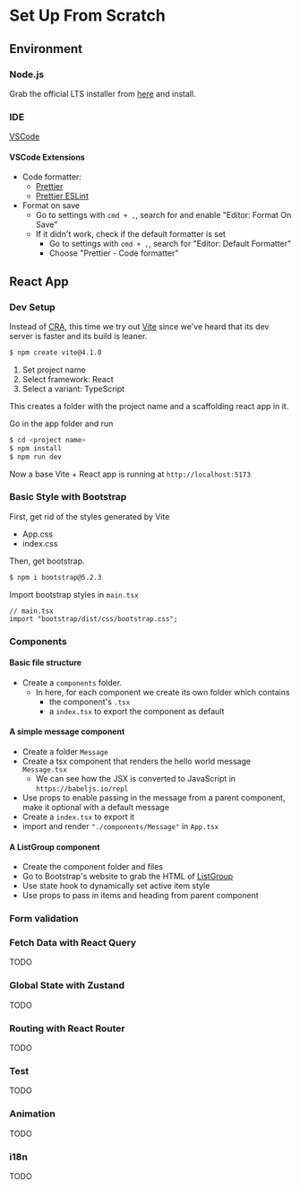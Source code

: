 # Set Up From Scratch

## Environment

### Node.js

Grab the official LTS installer from [here](https://nodejs.org/en/download) and install.

### IDE

[VSCode](https://code.visualstudio.com/)

#### VSCode Extensions

- Code formatter:
  - [Prettier](https://prettier.io/)
  - [Prettier ESLint](https://marketplace.visualstudio.com/items?itemName=rvest.vs-code-prettier-eslint)
- Format on save
  - Go to settings with `cmd + ,`, search for and enable "Editor: Format On Save"
  - If it didn't work, check if the default formatter is set
    - Go to settings with `cmd + ,`, search for "Editor: Default Formatter"
    - Choose "Prettier - Code formatter"

## React App

### Dev Setup

Instead of [CRA](https://create-react-app.dev/), this time we try out [Vite](https://vitejs.dev/) since we've heard that its dev server is faster and its build is leaner.

```bash
$ npm create vite@4.1.0
```

1. Set project name
2. Select framework: React
3. Select a variant: TypeScript

This creates a folder with the project name and a scaffolding react app in it.

Go in the app folder and run

```bash
$ cd <project name>
$ npm install
$ npm run dev
```

Now a base Vite + React app is running at `http://localhost:5173`

### Basic Style with Bootstrap

First, get rid of the styles generated by Vite

- App.css
- index.css

Then, get bootstrap.

```bash
$ npm i bootstrap@5.2.3
```

Import bootstrap styles in `main.tsx`

```tsx
// main.tsx
import "bootstrap/dist/css/bootstrap.css";
```

### Components

#### Basic file structure

- Create a `components` folder.
  - In here, for each component we create its own folder which contains
    - the component's `.tsx`
    - a `index.tsx` to export the component as default

#### A simple message component

- Create a folder `Message`
- Create a tsx component that renders the hello world message `Message.tsx`
  - We can see how the JSX is converted to JavaScript in `https://babeljs.io/repl`
- Use props to enable passing in the message from a parent component, make it optional with a default message
- Create a `index.tsx` to export it
- import and render `"./components/Message"` in `App.tsx`

#### A ListGroup component

- Create the component folder and files
- Go to Bootstrap's website to grab the HTML of [ListGroup](https://getbootstrap.com/docs/4.0/components/list-group/)
- Use state hook to dynamically set active item style
- Use props to pass in items and heading from parent component

### Form validation

### Fetch Data with React Query

TODO

### Global State with Zustand

TODO

### Routing with React Router

TODO

### Test

TODO

### Animation

TODO

### i18n

TODO
